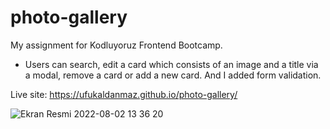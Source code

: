 # photo-gallery
 
 My assignment for Kodluyoruz Frontend Bootcamp. 
 
 * Users can search, edit a card which consists of an image and a title via a modal, remove a card or add a new card. And I added form validation. 
 
 Live site: https://ufukaldanmaz.github.io/photo-gallery/
 
![Ekran Resmi 2022-08-02 13 36 20](https://user-images.githubusercontent.com/61687476/182355025-89b9de60-3d1a-4099-bd2f-8e5bca6d972c.png)
